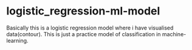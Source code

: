 # logistic_regression-ml-model
Basically this is a logistic regression model where i have visualised data(contour).
This is just a practice model of classification in machine-learning.
